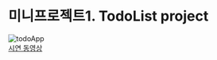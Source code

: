 # 미니프로젝트1. TodoList project
![todoApp](https://user-images.githubusercontent.com/111489860/235612899-063c19bc-5c84-4d00-b977-7c87373da1b5.PNG)</br>
[시연 동영상](https://www.youtube.com/watch?v=Y3-FBmT1uiM)
